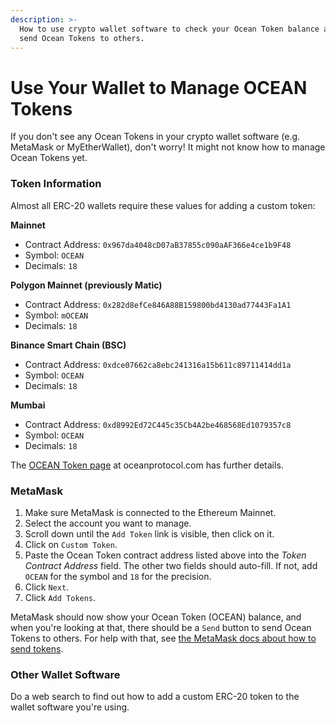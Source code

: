 ```yaml
---
description: >-
  How to use crypto wallet software to check your Ocean Token balance and to
  send Ocean Tokens to others.
---
```


# Use Your Wallet to Manage OCEAN Tokens

If you don't see any Ocean Tokens in your crypto wallet software (e.g. MetaMask or MyEtherWallet), don't worry! It might not know how to manage Ocean Tokens yet.

### Token Information

Almost all ERC-20 wallets require these values for adding a custom token:

**Mainnet**

* Contract Address: `0x967da4048cD07aB37855c090aAF366e4ce1b9F48`
* Symbol: `OCEAN`
* Decimals: `18`

**Polygon Mainnet (previously Matic)**

* Contract Address: `0x282d8efCe846A88B159800bd4130ad77443Fa1A1`
* Symbol: `mOCEAN`
* Decimals: `18`

**Binance Smart Chain (BSC)**

* Contract Address: `0xdce07662ca8ebc241316a15b611c89711414dd1a`
* Symbol: `OCEAN`
* Decimals: `18`

**Mumbai**

* Contract Address: `0xd8992Ed72C445c35Cb4A2be468568Ed1079357c8`
* Symbol: `OCEAN`
* Decimals: `18`

The [OCEAN Token page](https://oceanprotocol.com/token) at oceanprotocol.com has further details.

### MetaMask

1. Make sure MetaMask is connected to the Ethereum Mainnet.
2. Select the account you want to manage.
3. Scroll down until the `Add Token` link is visible, then click on it.
4. Click on `Custom Token`.
5. Paste the Ocean Token contract address listed above into the _Token Contract Address_ field. The other two fields should auto-fill. If not, add `OCEAN` for the symbol and `18` for the precision.
6. Click `Next`.
7. Click `Add Tokens`.

MetaMask should now show your Ocean Token (OCEAN) balance, and when you're looking at that, there should be a `Send` button to send Ocean Tokens to others. For help with that, see [the MetaMask docs about how to send tokens](https://metamask.zendesk.com/hc/en-us/articles/360015488931-How-to-Send-Tokens).

### Other Wallet Software

Do a web search to find out how to add a custom ERC-20 token to the wallet software you're using.
